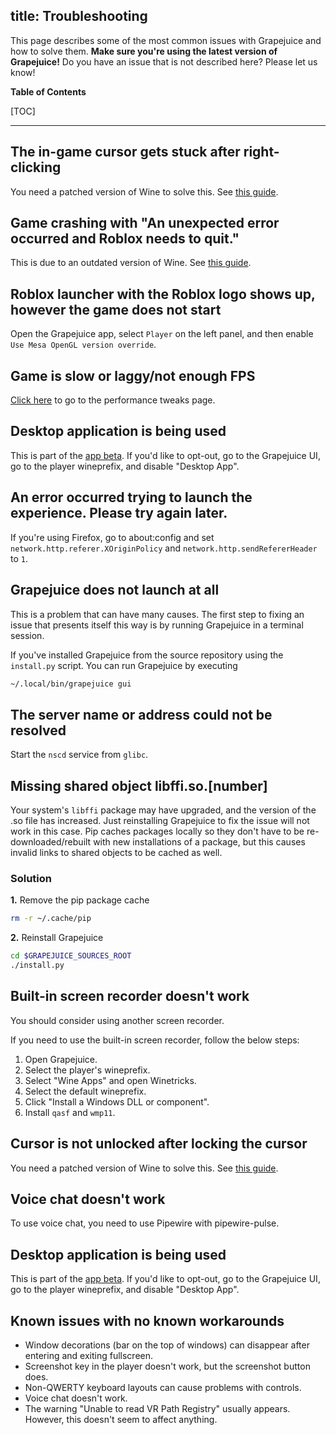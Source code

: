 title: Troubleshooting
---
This page describes some of the most common issues with Grapejuice and how to solve them. **Make sure you're using the
latest version of Grapejuice!** Do you have an issue that is not described here? Please let us know!

**Table of Contents**

[TOC]

---

## The in-game cursor gets stuck after right-clicking

You need a patched version of Wine to solve this. See [this guide](Guides/Installing-Wine).

## Game crashing with "An unexpected error occurred and Roblox needs to quit."

This is due to an outdated version of Wine. See [this guide](Guides/Installing-Wine).

## Roblox launcher with the Roblox logo shows up, however the game does not start

Open the Grapejuice app, select `Player` on the left panel, and then enable `Use Mesa OpenGL version override`.

## Game is slow or laggy/not enough FPS

[Click here](Guides/Performance-Tweaks) to go to the performance tweaks page.

## Desktop application is being used

This is part of the [app beta](https://devforum.roblox.com/t/925069). If you'd like to opt-out, go to the
Grapejuice UI, go to the player wineprefix, and disable "Desktop App".

## An error occurred trying to launch the experience. Please try again later.

If you're using Firefox, go to about:config and set `network.http.referer.XOriginPolicy`
and `network.http.sendRefererHeader` to `1`.

## Grapejuice does not launch at all

This is a problem that can have many causes. The first step to fixing an issue that presents itself this way is by
running Grapejuice in a terminal session.

If you've installed Grapejuice from the source repository using the `install.py` script. You can run Grapejuice by
executing

```sh
~/.local/bin/grapejuice gui
```

## The server name or address could not be resolved

Start the `nscd` service from `glibc`.

## Missing shared object libffi.so.[number]

Your system's `libffi` package may have upgraded, and the version of the .so file has increased. Just reinstalling
Grapejuice to fix the issue will not work in this case. Pip caches packages locally so they don't have to be
re-downloaded/rebuilt with new installations of a package, but this causes invalid links to shared objects to be cached
as well.

### Solution

**1.** Remove the pip package cache

```sh
rm -r ~/.cache/pip
```

**2.** Reinstall Grapejuice

```sh
cd $GRAPEJUICE_SOURCES_ROOT
./install.py
```

## Built-in screen recorder doesn't work

You should consider using another screen recorder.

If you need to use the built-in screen recorder, follow the below steps:

1. Open Grapejuice.
2. Select the player's wineprefix.
3. Select "Wine Apps" and open Winetricks.
4. Select the default wineprefix.
5. Click "Install a Windows DLL or component".
6. Install `qasf` and `wmp11`.

## Cursor is not unlocked after locking the cursor

You need a patched version of Wine to solve this. See [this guide](Guides/Installing-Wine).

## Voice chat doesn't work

To use voice chat, you need to use Pipewire with pipewire-pulse.

## Desktop application is being used

This is part of the [app beta](https://devforum.roblox.com/t/925069). If you'd like to opt-out, go to the Grapejuice UI,
go to the player wineprefix, and disable "Desktop App".

## Known issues with no known workarounds

- Window decorations (bar on the top of windows) can disappear after entering and exiting fullscreen.
- Screenshot key in the player doesn't work, but the screenshot button does.
- Non-QWERTY keyboard layouts can cause problems with controls.
- Voice chat doesn't work.
- The warning "Unable to read VR Path Registry" usually appears. However, this doesn't seem to affect anything.
